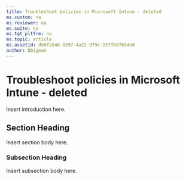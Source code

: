 ```yaml
---
title: Troubleshoot policies in Microsoft Intune - deleted
ms.custom: na
ms.reviewer: na
ms.suite: na
ms.tgt_pltfrm: na
ms.topic: article
ms.assetid: d56fa548-8297-4a22-979c-157f6d7834e6
author: Nbigman
---
```

# Troubleshoot policies in Microsoft Intune - deleted
Insert introduction here.

## Section Heading
Insert section body here.

### Subsection Heading
Insert subsection body here.

